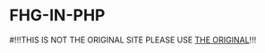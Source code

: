 # FHG-IN-PHP

#!!!THIS IS NOT THE ORIGINAL SITE PLEASE USE <a href="https://www.fhg.se">THE ORIGINAL</a>!!!

